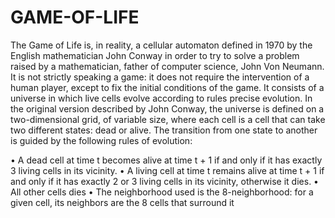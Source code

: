 # GAME-OF-LIFE

The Game of Life is, in reality, a cellular automaton defined in 1970 by the English
mathematician John Conway in order to try to solve a problem raised by a
mathematician, father of computer science, John Von Neumann. It is not strictly
speaking a game: it does not require the intervention of a human player, except
to fix the initial conditions of the game. It consists of a universe in which live cells
evolve according to rules precise evolution. In the original version described by
John Conway, the universe is defined on a two-dimensional grid, of variable size,
where each cell is a cell that can take two different states: dead or alive. The
transition from one state to another is guided by the following rules of evolution:

• A dead cell at time t becomes alive at time t + 1 if and only if it has exactly
3 living cells in its vicinity.
• A living cell at time t remains alive at time t + 1 if and only if it has exactly 2
or 3 living cells in its vicinity, otherwise it dies.
• All other cells dies
• The neighborhood used is the 8-neighborhood: for a given cell, its neighbors
are the 8 cells that surround it
